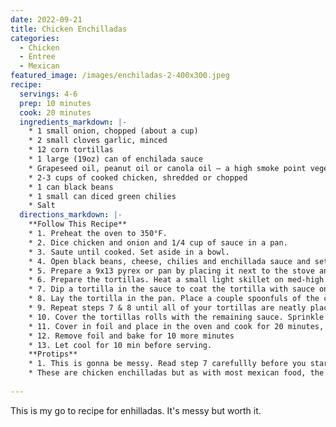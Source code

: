 ```yaml
---
date: 2022-09-21
title: Chicken Enchilladas
categories:
  - Chicken
  - Entree
  - Mexican
featured_image: /images/enchiladas-2-400x300.jpeg
recipe:
  servings: 4-6
  prep: 10 minutes
  cook: 20 minutes
  ingredients_markdown: |-
    * 1 small onion, chopped (about a cup)
    * 2 small cloves garlic, minced
    * 12 corn tortillas
    * 1 large (19oz) can of enchilada sauce
    * Grapeseed oil, peanut oil or canola oil – a high smoke point vegetable oil
    * 2-3 cups of cooked chicken, shredded or chopped
    * 1 can black beans
    * 1 small can diced green chilies
    * Salt
  directions_markdown: |-
    **Follow This Recipe**
    * 1. Preheat the oven to 350°F.
    * 2. Dice chicken and onion and 1/4 cup of sauce in a pan. 
    * 3. Saute until cooked. Set aside in a bowl.
    * 4. Open black beans, cheese, chilies and enchillada sauce and set to the side by the chicken.
    * 5. Prepare a 9x13 pyrex or pan by placing it next to the stove and near the other ingredients.
    * 6. Prepare the tortillas. Heat a small light skillet on med-high heat. Add a teaspoon of oil (high smoke point oil as indicated above, we use grapeseed oil) to coat the pan. 
    * 7. Dip a tortilla in the sauce to coat the tortilla with sauce on both sides. Place the tortilla in the skillet and heat for a few seconds, until the tortilla gets warm. Use a spatula to flip to the other side for a few more seconds.
    * 8. Lay the tortilla in the pan. Place a couple spoonfuls of the chicken mixture in the center of a tortilla, add some cheese, chilies and beans and roll it up. DO THIS IN THE PAN. 
    * 9. Repeat steps 7 & 8 until all of your tortillas are neatly placed in rows in the casserole dish. 
    * 10. Cover the tortillas rolls with the remaining sauce. Sprinkle with the remaining grated cheese.
    * 11. Cover in foil and place in the oven and cook for 20 minutes, or until cheese is bubbly.
    * 12. Remove foil and bake for 10 more minutes
    * 13. Let cool for 10 min before serving.
    **Protips**
    * 1. This is gonna be messy. Read step 7 carefullly before you start. I don't even use a spatula at this point and just pinch the tortilla between my forefinger and thumb and flip after a few seconds. -- This is dangerous, I don't suggest it...I'm just telling you, that's what I do. Use whatever works best for you.
    * These are chicken enchilladas but as with most mexican food, the protein is negotiable and I have used, just beans, carnitas, steak and even tofu before. All good.
    
---
```

This is my go to recipe for enhilladas.  It's messy but worth it.